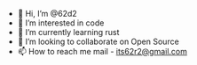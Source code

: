 - 👋 Hi, I’m @62d2
- 👀 I’m interested in code
- 🌱 I’m currently learning rust
- 💞️ I’m looking to collaborate on Open Source
- 📫 How to reach me mail - its62r2@gmail.com

<!---
62d2/62d2 is a ✨ special ✨ repository because its `README.md` (this file) appears on your GitHub profile.
You can click the Preview link to take a look at your changes.
--->

